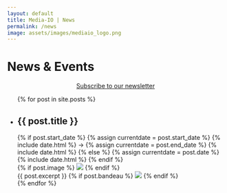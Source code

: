```yaml
---
layout: default
title: Media-IO | News
permalink: /news
image: assets/images/mediaio_logo.png
---
```


# News & Events
<div class="actions subscribe" style="text-align: center;">
  <a href="{{site.newsletter_action}}" target="_blank">
    <span class="button">
      <i class="fa fa-external-link"></i>
      Subscribe to our newsletter
    </span>
  </a>
</div>

<ul class="posts">
  {% for post in site.posts %}
    <li class="post">
      <h2>
        {{ post.title }}
      </h2>
      <div class="date">
        {% if post.start_date %}
          {% assign currentdate = post.start_date %}
          {% include date.html %}
          &#8594;
          {% assign currentdate = post.end_date %}
          {% include date.html %}
        {% else %}
          {% assign currentdate = post.date %}
          {% include date.html %}
        {% endif %}
      </div>
      <div class="wrapper">
        {% if post.image %}
          <span class="post-image left">
            <img src="/assets/images/news/{{post.image}}" />
          </span>
        {% endif %}
        <div class="post-content">
          {{ post.excerpt }}
          {% if post.bandeau %}
            <span class="post-image bandeau">
              <img src="/assets/images/news/{{post.bandeau}}" />
            </span>
          {% endif %}
        </div>
      </div>
    </li>
  {% endfor %}
</ul>
